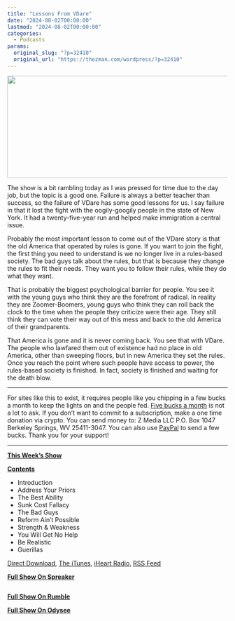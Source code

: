 ```yaml
---
title: "Lessons From VDare"
date: "2024-08-02T00:00:00"
lastmod: "2024-08-02T00:00:00"
categories:
  - Podcasts
params:
  original_slug: "?p=32410"
  original_url: "https://thezman.com/wordpress/?p=32410"
---
```


[<img
src="http://thezman.com/wordpress/wp-content/uploads/2018/01/Power-Hour.png"
decoding="async" width="600" height="233" />](http://thezman.com/wordpress/wp-content/uploads/2018/01/Power-Hour.png)

The show is a bit rambling today as I was pressed for time due to the
day job, but the topic is a good one. Failure is always a better teacher
than success, so the failure of VDare has some good lessons for us. I
say failure in that it lost the fight with the oogily-googily people in
the state of New York. It had a twenty-five-year run and helped make
immigration a central issue.

Probably the most important lesson to come out of the VDare story is
that the old America that operated by rules is gone. If you want to join
the fight, the first thing you need to understand is we no longer live
in a rules-based society. The bad guys talk about the rules, but that is
because they change the rules to fit their needs. They want you to
follow their rules, while they do what they want.

That is probably the biggest psychological barrier for people. You see
it with the young guys who think they are the forefront of radical. In
reality they are Zoomer-Boomers, young guys who think they can roll back
the clock to the time when the people they criticize were their age.
They still think they can vote their way out of this mess and back to
the old America of their grandparents.

That America is gone and it is never coming back. You see that with
VDare. The people who lawfared them out of existence had no place in old
America, other than sweeping floors, but in new America they set the
rules. Once you reach the point where such people have access to power,
the rules-based society is finished. In fact, society is finished and
waiting for the death blow.

------------------------------------------------------------------------

For sites like this to exist, it requires people like you chipping in a
few bucks a month to keep the lights on and the people fed.
<a href="https://www.subscribestar.com/the-z-blog"
rel="noopener noreferrer" target="_blank">Five bucks a month</a> is not
a lot to ask. If you don’t want to commit to a subscription, make a one
time donation via crypto. You can send money to: Z Media LLC P.O. Box
1047 Berkeley Springs, WV 25411-3047. You can also use <a
href="https://www.paypal.com/cgi-bin/webscr?cmd=_s-xclick&amp;hosted_button_id=UDAS2Q8JYA6CN&amp;source=url"
rel="noopener noreferrer" target="_blank">PayPal</a> to send a few
bucks. Thank you for your support!

------------------------------------------------------------------------

**<u>This Week’s Show</u>**

**<u>Contents</u>**

-   Introduction
-   Address Your Priors
-   The Best Ability
-   Sunk Cost Fallacy
-   The Bad Guys
-   Reform Ain’t Possible
-   Strength & Weakness
-   You Will Get No Help
-   Be Realistic
-   Guerillas

<a href="https://api.spreaker.com/v2/episodes/60890687/download.mp3"
rel="noopener" target="_blank">Direct Download</a>, <a
href="https://itunes.apple.com/us/podcast/the-z-blog-power-hour/id1262799640?mt=2"
rel="noopener noreferrer" target="_blank">The iTunes</a>,
<a href="https://www.iheart.com/podcast/the-z-blog-power-hour-29246491/"
rel="noopener noreferrer" target="_blank">iHeart Radio,</a>
<a href="https://www.spreaker.com/show/2589657/episodes/feed"
rel="noopener noreferrer" target="_blank">RSS Feed</a>

**<u>Full Show On Spreaker</u>**

<span class="mce_SELRES_start" mce-type="bookmark"
style="display: inline-block; width: 0px; overflow: hidden; line-height: 0;">﻿</span>

**<u>Full Show On Rumble</u>**

**<u>Full Show On Odysee</u>**

<span class="mce_SELRES_start" mce-type="bookmark"
style="display: inline-block; width: 0px; overflow: hidden; line-height: 0;">﻿</span>
